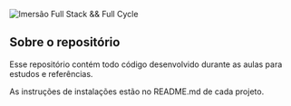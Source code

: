 ![Imersão Full Stack && Full Cycle](https://events-fullcycle.s3.amazonaws.com/events-fullcycle/static/site/img/grupo_4417.png)

## Sobre o repositório

Esse repositório contém todo código desenvolvido durante as aulas para estudos e referências.

As instruções de instalações estão no README.md de cada projeto.
